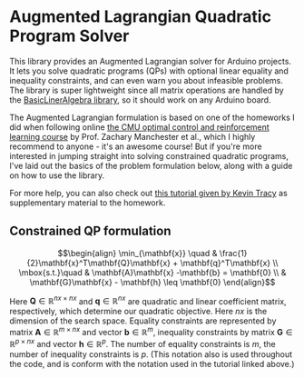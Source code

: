 # Augmented Lagrangian Quadratic Program Solver
This library provides an Augmented Lagrangian solver for Arduino projects. It lets you solve quadratic programs (QPs) with optional linear equality and inequality constraints, and can even warn you about infeasible problems. The library is super lightweight since all matrix operations are handled by the [BasicLinerAlgebra library](https://github.com/tomstewart89/BasicLinearAlgebra), so it should work on any Arduino board. 

The Augmented Lagrangian formulation is based on one of the homeworks I did when following online [the CMU optimal control and reinforcement learning course](https://optimalcontrol.ri.cmu.edu/) by Prof. Zachary Manchester et al., which I highly recommend to anyone - it's an awesome course! But if you're more interested in jumping straight into solving constrained quadratic programs, I've laid out the basics of the problem formulation below, along with a guide on how to use the library. 

For more help, you can also check out [this tutorial given by Kevin Tracy](https://www.youtube.com/watch?v=0x0JD5uO_ZQ) as supplementary material to the homework. 

## Constrained QP formulation
$$\begin{align}
\min_{\mathbf{x}} \quad & \frac{1}{2}\mathbf{x}^T\mathbf{Q}\mathbf{x} + \mathbf{q}^T\mathbf{x} \\ 
\mbox{s.t.}\quad &  \mathbf{A}\mathbf{x} -\mathbf{b} = \mathbf{0} \\ 
&  \mathbf{G}\mathbf{x} - \mathbf{h} \leq \mathbf{0} 
\end{align}$$

Here $\mathbf{Q} \in \mathbb{R}^{nx \times nx}$ and $\mathbf{q}\in \mathbb{R}^{nx}$ are quadratic and linear coefficient matrix, respectively, which determine our quadratic objective. Here $nx$ is the dimension of the search space. Equality constraints are represented by matrix $\mathbf{A}\in \mathbb{R}^{m \times nx}$ and vector $\mathbf{b}\in \mathbb{R}^m$, inequality constraints by matrix $\mathbf{G} \in \mathbb{R}^{p \times nx}$ and vector $\mathbf{h}\in \mathbb{R}^p$. The number of equality constraints is $m$, the number of inequality constraints is $p$. (This notation also is used throughout the code, and is conform with the notation used in the tutorial linked above.)





